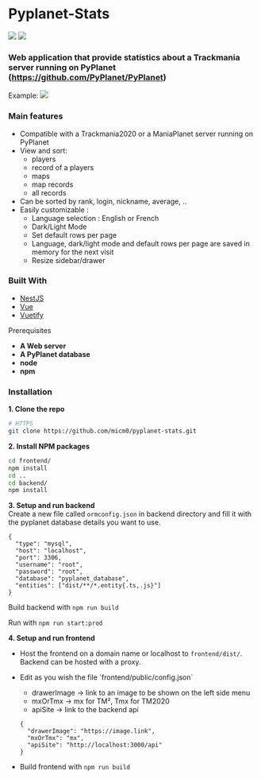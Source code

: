# Pyplanet-Stats   
![](https://licensebuttons.net/l/by-nc-nd/4.0/88x31.png)
[![](https://img.shields.io/badge/license-Creative%20Commons%20Attribution--NonCommercial--NoDerivatives%204.0%20International%20License-informational)](http://creativecommons.org/licenses/by-nc-nd/4.0/)

### Web application that provide statistics about a Trackmania server running on PyPlanet (https://github.com/PyPlanet/PyPlanet)

Example:
![](https://i.imgur.com/btUbFwp.png)

### Main features
* Compatible with a Trackmania2020 or a ManiaPlanet server running on PyPlanet
* View and sort: 
  - players
  - record of a players
  - maps
  - map records
  - all records
* Can be sorted by rank, login, nickname, average, ..
* Easily customizable :
  - Language selection : English or French
  - Dark/Light Mode
  - Set default rows per page
  - Language, dark/light mode and default rows per page are saved in memory for the next visit
  - Resize sidebar/drawer

### Built With
* [NestJS](https://nestjs.com/)
* [Vue](https://vuejs.org)
* [Vuetify](https://vuetifyjs.com/en/)

Prerequisites
- **A Web server**
- **A PyPlanet database**
- **node**
- **npm**

### Installation
**1. Clone the repo**
```sh
# HTTPS
git clone https://github.com/micm0/pyplanet-stats.git
```
**2. Install NPM packages**
```sh
cd frontend/
npm install
cd ..
cd backend/
npm install
```
**3. Setup and run backend**<br/>
Create a new file called `ormconfig.json` in backend directory
and fill it with the pyplanet database details you want to use.
```
{
  "type": "mysql",
  "host": "localhost",
  "port": 3306,
  "username": "root",
  "password": "root",
  "database": "pyplanet_database",
  "entities": ["dist/**/*.entity{.ts,.js}"]
}
```
Build backend with
`npm run build`

Run with
`npm run start:prod`

**4. Setup and run frontend**<br/>
- Host the frontend on a domain name or localhost to `frontend/dist/`. Backend can be hosted with a proxy.

- Edit as you wish the file ´frontend/public/config.json´
  * drawerImage -> link to an image to be shown on the left side menu
  * mxOrTmx -> mx for TM², Tmx for TM2020
  * apiSite -> link to the backend api
  ```
  {
    "drawerImage": "https://image.link",
    "mxOrTmx": "mx",
    "apiSite": "http://localhost:3000/api"
  }
  ```
- Build frontend with
  `npm run build`


